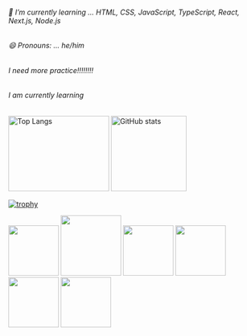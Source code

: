###### 🌱 I’m currently learning ... HTML, CSS, JavaScript, TypeScript, React, Next.js, Node.js
###### 😄 Pronouns: ... he/him
###### I need more practice!!!!!!!!
###### I am currently learning

<p align="left">
  <img alt="Top Langs" width="200px" height="150px" src="https://github-readme-stats.vercel.app/api/top-langs/?username=masashi381"/>
  <img alt="GitHub stats"  height="150px" src="https://github-readme-stats.vercel.app/api?username=masashi381"/>
</p>

[![trophy](https://github-profile-trophy.vercel.app/?username=masashi381&theme=onedark)](https://github.com/ryo-ma/github-profile-trophy)

<img src="https://github.com/masashi381/masashi381/assets/121969638/ef4dcc5f-e21c-4d1d-9f39-3255f5b3453b" width="100px" height="100px">
<img src="https://github.com/masashi381/masashi381/assets/121969638/ef7f1a70-f095-480c-a630-52bfdff38a69" width="120px" height="120px">
<img src="https://github.com/masashi381/masashi381/assets/121969638/fa07e111-6ae8-44b5-933d-c54064b9fb00" width="100px" height="100px">
<img src="https://github.com/masashi381/masashi381/assets/121969638/2cbccdbc-8fed-4fd0-a303-7bfc9e38f583" width="100px" height="100px">
<img src="https://github.com/masashi381/masashi381/assets/121969638/0d8dde6d-00b8-4e28-9c60-55493b27e747" width="100px" height="100px">
<img src="https://github.com/masashi381/masashi381/assets/121969638/600edec8-e082-4e47-a820-435af427e5a4" width="100px" height="100px">










<!--
**masashi381/masashi381** is a ✨ _special_ ✨ repository because its `README.md` (this file) appears on your GitHub profile.

Here are some ideas to get you started:

- 🔭 I'm currently working on ...
- 🌱 I’m currently learning ... 
- I'm looking to collaborate on ...
- 🤔 I'm looking for help with ...
- Ask me about ...
- 📫 How to reach me: ...
- 😄 Pronouns: ... 
- Fun fact: ...
-->
